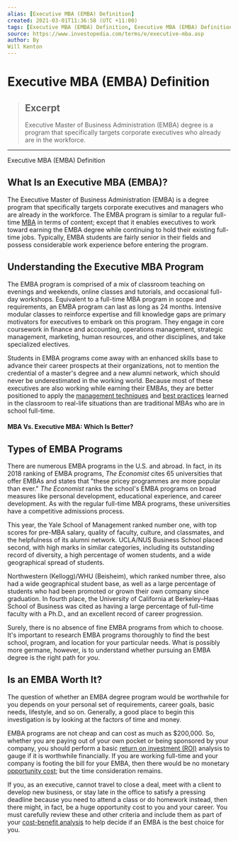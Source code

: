 ```yaml
---
alias: [Executive MBA (EMBA) Definition]
created: 2021-03-01T11:36:58 (UTC +11:00)
tags: [Executive MBA (EMBA) Definition, Executive MBA (EMBA) Definition]
source: https://www.investopedia.com/terms/e/executive-mba.asp
author: By
Will Kenton
---
```


# Executive MBA (EMBA) Definition

> ## Excerpt
> Executive Master of Business Administration (EMBA) degree is a program that specifically targets corporate executives who already are in the workforce.

---

Executive MBA (EMBA) Definition
## What Is an Executive MBA (EMBA)?

The Executive Master of Business Administration (EMBA) is a degree program that specifically targets corporate executives and managers who are already in the workforce. The EMBA program is similar to a regular full-time [MBA](https://www.investopedia.com/terms/m/mba.asp) in terms of content; except that it enables executives to work toward earning the EMBA degree while continuing to hold their existing full-time jobs. Typically, EMBA students are fairly senior in their fields and possess considerable work experience before entering the program.

## Understanding the Executive MBA Program

The EMBA program is comprised of a mix of classroom teaching on evenings and weekends, online classes and tutorials, and occasional full-day workshops. Equivalent to a full-time MBA program in scope and requirements, an EMBA program can last as long as 24 months. Intensive modular classes to reinforce expertise and fill knowledge gaps are primary motivators for executives to embark on this program. They engage in core coursework in finance and accounting, operations management, strategic management, marketing, human resources, and other disciplines, and take specialized electives.

Students in EMBA programs come away with an enhanced skills base to advance their career prospects at their organizations, not to mention the credential of a master's degree and a new alumni network, which should never be underestimated in the working world. Because most of these executives are also working while earning their EMBAs, they are better positioned to apply the [management techniques](https://www.investopedia.com/terms/s/strategic-management.asp) and [best practices](https://www.investopedia.com/terms/b/best_practices.asp) learned in the classroom to real-life situations than are traditional MBAs who are in school full-time.

#### MBA Vs. Executive MBA: Which Is Better?

## Types of EMBA Programs

There are numerous EMBA programs in the U.S. and abroad. In fact, in its 2018 ranking of EMBA programs, _The Economist_ cites 65 universities that offer EMBAs and states that "these pricey programmes are more popular than ever." _The Economist_ ranks the school's EMBA programs on broad measures like personal development, educational experience, and career development. As with the regular full-time MBA programs, these universities have a competitive admissions process.

This year, the Yale School of Management ranked number one, with top scores for pre-MBA salary, quality of faculty, culture, and classmates, and the helpfulness of its alumni network. UCLA/NUS Business School placed second, with high marks in similar categories, including its outstanding record of diversity, a high percentage of women students, and a wide geographical spread of students.

Northwestern (Kellogg)/WHU (Beisheim), which ranked number three, also had a wide geographical student base, as well as a large percentage of students who had been promoted or grown their own company since graduation. In fourth place, the University of California at Berkeley–Haas School of Business was cited as having a large percentage of full-time faculty with a Ph.D., and an excellent record of career progression.

Surely, there is no absence of fine EMBA programs from which to choose. It's important to research EMBA programs thoroughly to find the best school, program, and location for your particular needs. What is possibly more germane, however, is to understand whether pursuing an EMBA degree is the right path for _you_.

## Is an EMBA Worth It?

The question of whether an EMBA degree program would be worthwhile for you depends on your personal set of requirements, career goals, basic needs, lifestyle, and so on. Generally, a good place to begin this investigation is by looking at the factors of time and money.

EMBA programs are not cheap and can cost as much as $200,000. So, whether you are paying out of your own pocket or being sponsored by your company, you should perform a basic [return on investment (ROI)](https://www.investopedia.com/terms/r/returnoninvestment.asp) analysis to gauge if it is worthwhile financially. If you are working full-time and your company is footing the bill for your EMBA, then there would be no monetary [opportunity cost](https://www.investopedia.com/terms/o/opportunitycost.asp); but the time consideration remains.

If you, as an executive, cannot travel to close a deal, meet with a client to develop new business, or stay late in the office to satisfy a pressing deadline because you need to attend a class or do homework instead, then there might, in fact, be a huge opportunity cost to you and your career. You must carefully review these and other criteria and include them as part of your [cost-benefit analysis](https://www.investopedia.com/terms/c/cost-benefitanalysis.asp) to help decide if an EMBA is the best choice for you.
